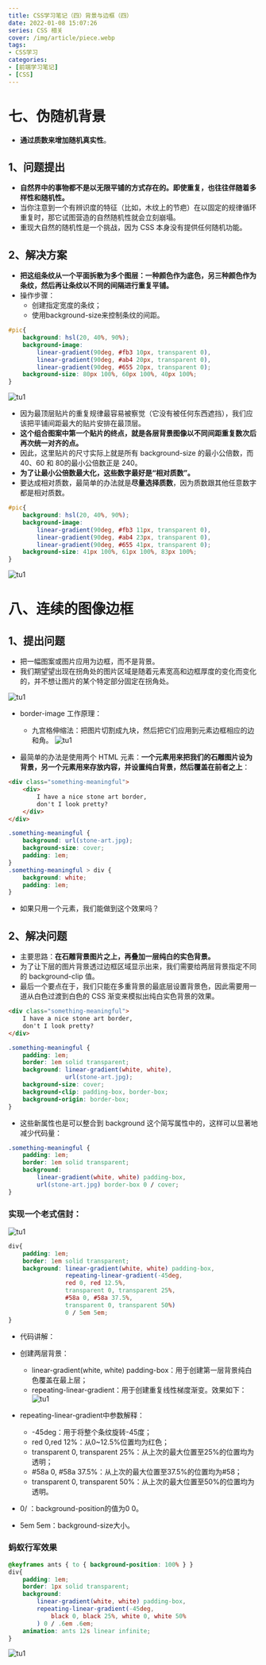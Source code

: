 ```yaml
---
title: CSS学习笔记（四）背景与边框（四）
date: 2022-01-08 15:07:26
series: CSS 相关
cover: /img/article/piece.webp
tags:
- CSS学习
categories:
- [前端学习笔记]
- [CSS]
---
```


# 七、伪随机背景

* **通过质数来增加随机真实性**。

## 1、问题提出

* **自然界中的事物都不是以无限平铺的方式存在的。即使重复，也往往伴随着多样性和随机性。**
* 当你注意到一个有辨识度的特征（比如，木纹上的节疤）在以固定的规律循环重复时，那它试图营造的自然随机性就会立刻崩塌。
* 重现大自然的随机性是一个挑战，因为 CSS 本身没有提供任何随机功能。

## 2、解决方案

* **把这组条纹从一个平面拆散为多个图层：一种颜色作为底色，另三种颜色作为条纹，然后再让条纹以不同的间隔进行重复平铺。**
* 操作步骤：
    * 创建指定宽度的条纹；
    * 使用background-size来控制条纹的间距。

```css
#pic{
    background: hsl(20, 40%, 90%);
    background-image:
        linear-gradient(90deg, #fb3 10px, transparent 0),
        linear-gradient(90deg, #ab4 20px, transparent 0),
        linear-gradient(90deg, #655 20px, transparent 0);
    background-size: 80px 100%, 60px 100%, 40px 100%;
}
```

![tu1](css-4/pic1.png)

* 因为最顶层贴片的重复规律最容易被察觉（它没有被任何东西遮挡），我们应该把平铺间距最大的贴片安排在最顶层。
* **这个组合图案中第一个贴片的终点，就是各层背景图像以不同间距重复数次后再次统一对齐的点。**
* 因此，这里贴片的尺寸实际上就是所有 background-size 的最小公倍数，而 40、60 和 80的最小公倍数正是 240。
* **为了让最小公倍数最大化，这些数字最好是“相对质数”。**
* 要达成相对质数，最简单的办法就是**尽量选择质数**，因为质数跟其他任意数字都是相对质数。

```css
#pic{
    background: hsl(20, 40%, 90%);
    background-image:
        linear-gradient(90deg, #fb3 11px, transparent 0),
        linear-gradient(90deg, #ab4 23px, transparent 0),
        linear-gradient(90deg, #655 41px, transparent 0);
    background-size: 41px 100%, 61px 100%, 83px 100%;
}
```

![tu1](css-4/pic2.png)

# 八、连续的图像边框

## 1、提出问题

* 把一幅图案或图片应用为边框，而不是背景。
* 我们期望望出现在拐角处的图片区域是随着元素宽高和边框厚度的变化而变化的，并不想让图片的某个特定部分固定在拐角处。

![tu1](css-4/pic4.png)

* border-image 工作原理：
    * 九宫格伸缩法：把图片切割成九块，然后把它们应用到元素边框相应的边和角。
![tu1](css-4/pic3.png)

* 最简单的办法是使用两个 HTML 元素：**一个元素用来把我们的石雕图片设为背景，另一个元素用来存放内容，并设置纯白背景，然后覆盖在前者之上**：

```html
<div class="something-meaningful">
    <div>
        I have a nice stone art border,
        don't I look pretty?
    </div>
</div>
```
```css
.something-meaningful {
    background: url(stone-art.jpg);
    background-size: cover;
    padding: 1em;
}
.something-meaningful > div {
    background: white;
    padding: 1em;
}
```

* 如果只用一个元素，我们能做到这个效果吗？

## 2、解决问题

* 主要思路：**在石雕背景图片之上，再叠加一层纯白的实色背景。**
* 为了让下层的图片背景透过边框区域显示出来，我们需要给两层背景指定不同的 background-clip 值。
* 最后一个要点在于，我们只能在多重背景的最底层设置背景色，因此需要用一道从白色过渡到白色的 CSS 渐变来模拟出纯白实色背景的效果。

```html
<div class="something-meaningful">
    I have a nice stone art border,
    don't I look pretty?
</div>
```
```css
.something-meaningful {
    padding: 1em;
    border: 1em solid transparent;
    background: linear-gradient(white, white),
                url(stone-art.jpg);
    background-size: cover;
    background-clip: padding-box, border-box;
    background-origin: border-box;
}
```
* 这些新属性也是可以整合到 background 这个简写属性中的，这样可以显著地减少代码量：

```css
.something-meaningful {
    padding: 1em;
    border: 1em solid transparent;
    background:
        linear-gradient(white, white) padding-box,
        url(stone-art.jpg) border-box 0 / cover;
}
```

### 实现一个老式信封：

![tu1](css-4/pic5.png)

```css
div{
    padding: 1em;
    border: 1em solid transparent;
    background: linear-gradient(white, white) padding-box,
                repeating-linear-gradient(-45deg,
                red 0, red 12.5%,
                transparent 0, transparent 25%,
                #58a 0, #58a 37.5%,
                transparent 0, transparent 50%)
                0 / 5em 5em;
}
```
* 代码讲解：
* 创建两层背景：
    * linear-gradient(white, white) padding-box：用于创建第一层背景纯白色覆盖在最上层；
    * repeating-linear-gradient：用于创建重复线性梯度渐变。效果如下：
![tu1](css-4/pic6.png)

* repeating-linear-gradient中参数解释：
    * -45deg：用于将整个条纹旋转-45度；
    * red 0,red 12%：从0~12.5%位置均为红色；
    * transparent 0, transparent 25%：从上次的最大位置至25%的位置均为透明；
    * #58a 0, #58a 37.5%：从上次的最大位置至37.5%的位置均为#58；
    * transparent 0, transparent 50%：从上次的最大位置至50%的位置均为透明。
* 0/ ：background-position的值为0 0。
* 5em 5em：background-size大小。

### 蚂蚁行军效果

```css
@keyframes ants { to { background-position: 100% } }
div{
    padding: 1em;
    border: 1px solid transparent;
    background:
        linear-gradient(white, white) padding-box,
        repeating-linear-gradient(-45deg,
            black 0, black 25%, white 0, white 50%
        ) 0 / .6em .6em;
    animation: ants 12s linear infinite;
}
```

![tu1](css-4/pic7.png)